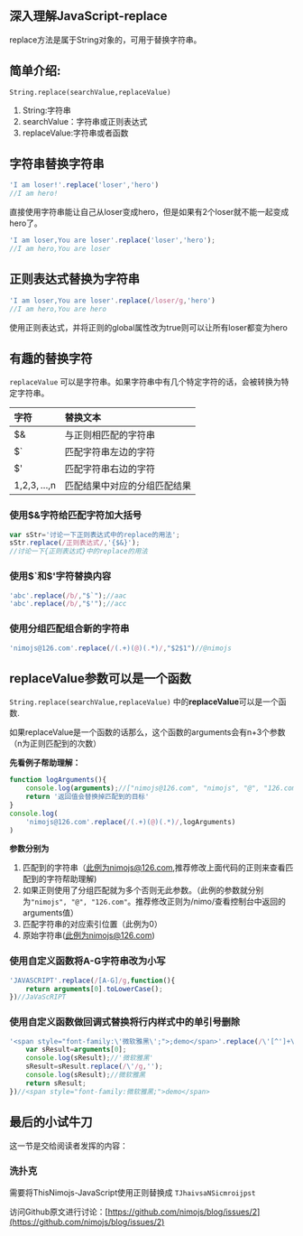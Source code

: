 深入理解JavaScript-replace
--------------------------

<!-- Create Date: 2013-11-06 -->


replace方法是属于String对象的，可用于替换字符串。

简单介绍:
--------

`String.replace(searchValue,replaceValue)`

1.  String:字符串
2.  searchValue：字符串或正则表达式
3.  replaceValue:字符串或者函数

## 字符串替换字符串

```javascript
'I am loser!'.replace('loser','hero')
//I am hero!
```
    
直接使用字符串能让自己从loser变成hero，但是如果有2个loser就不能一起变成hero了。

```javascript
'I am loser,You are loser'.replace('loser','hero');
//I am hero,You are loser 
```

## 正则表达式替换为字符串

```javascript
'I am loser,You are loser'.replace(/loser/g,'hero')
//I am hero,You are hero
```
使用正则表达式，并将正则的global属性改为true则可以让所有loser都变为hero

## 有趣的替换字符

`replaceValue` 可以是字符串。如果字符串中有几个特定字符的话，会被转换为特定字符串。


|字符|替换文本|
|:----|:----------|
| $& | 与正则相匹配的字符串 |
| $` | 匹配字符串左边的字符 |
| $' | 匹配字符串右边的字符 |
|$1,$2,$3,…,$n | 匹配结果中对应的分组匹配结果 |

### 使用$&字符给匹配字符加大括号

```javascript
var sStr='讨论一下正则表达式中的replace的用法';
sStr.replace(/正则表达式/,'{$&}');
//讨论一下{正则表达式}中的replace的用法
```

### 使用$`和$'字符替换内容

```javascript
'abc'.replace(/b/,"$`");//aac
'abc'.replace(/b/,"$'");//acc
```

### 使用分组匹配组合新的字符串

```javascript
'nimojs@126.com'.replace(/(.+)(@)(.*)/,"$2$1")//@nimojs
```

## replaceValue参数可以是一个函数

`String.replace(searchValue,replaceValue)` 中的**replaceValue**可以是一个函数.

如果replaceValue是一个函数的话那么，这个函数的arguments会有n+3个参数（n为正则匹配到的次数）

**先看例子帮助理解：**

```javascript
function logArguments(){    
    console.log(arguments);//["nimojs@126.com", "nimojs", "@", "126.com", 0, "nimojs@126.com"] 
    return '返回值会替换掉匹配到的目标'
}
console.log(
    'nimojs@126.com'.replace(/(.+)(@)(.*)/,logArguments)
)
```

**参数分别为**

1.  匹配到的字符串（此例为nimojs@126.com,推荐修改上面代码的正则来查看匹配到的字符帮助理解)
2.  如果正则使用了分组匹配就为多个否则无此参数。（此例的参数就分别为`"nimojs", "@", "126.com"`。推荐修改正则为/nimo/查看控制台中返回的arguments值）
3.  匹配字符串的对应索引位置（此例为0）
4.  原始字符串(此例为nimojs@126.com)

### 使用自定义函数将A-G字符串改为小写

```javascript
'JAVASCRIPT'.replace(/[A-G]/g,function(){
    return arguments[0].toLowerCase();
})//JaVaScRIPT 
```

### 使用自定义函数做回调式替换将行内样式中的单引号删除

```javascript
'<span style="font-family:\'微软雅黑\';">;demo</span>'.replace(/\'[^']+\'/g,function(){      
    var sResult=arguments[0];
    console.log(sResult);//'微软雅黑'
    sResult=sResult.replace(/\'/g,'');
    console.log(sResult);//微软雅黑
    return sResult;
})//<span style="font-family:微软雅黑;">demo</span> 
```
## 最后的小试牛刀

这一节是交给阅读者发挥的内容：

### 洗扑克

需要将ThisNimojs-JavaScript使用正则替换成 `TJhaivsaNSicmroijpst`

访问Github原文进行讨论：[https://github.com/nimojs/blog/issues/2](https://github.com/nimojs/blog/issues/2)